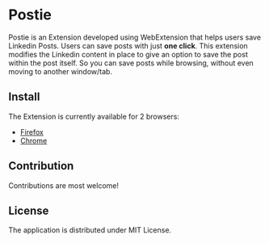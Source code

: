 # Postie

Postie is an Extension developed using WebExtension that helps users save Linkedin Posts. Users can save posts with just **one click**. This extension modifies the Linkedin content in place to give an option to save the post within the post itself. So you can save posts while browsing, without even moving to another window/tab.
<br/>

## Install

The Extension is currently available for 2 browsers:
- [Firefox](http://bit.ly/postie_firefox)
- [Chrome](http://bit.ly/postie_chrome)

## Contribution

Contributions are most welcome!

## License

The application is distributed under MIT License.
